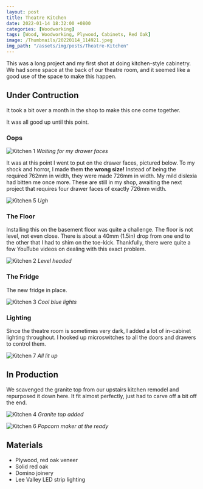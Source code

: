 ```yaml
---
layout: post
title: Theatre Kitchen
date: 2022-01-14 18:32:00 +0800
categories: [Woodworking]
tags: [Wood, Woodworking, Plywood, Cabinets, Red Oak]
image: /Thumbnails/20220114_114921.jpeg
img_path: "/assets/img/posts/Theatre-Kitchen"
---
```


This was a long project and my first shot at doing kitchen-style cabinetry.  We had some space at the back of our theatre room, and it seemed like a good use of the space to make this happen.  

## Under Contruction

It took a bit over a month in the shop to make this one come together.  

It was all good up until this point.

### Oops

![Kitchen 1][Kitchen 1]
_Waiting for my drawer faces_

It was at this point I went to put on the drawer faces, pictured below.  To my shock and horror, I made them **the wrong size!** Instead of being the required 762mm in width, they were made 726mm in width.  My mild dislexia had bitten me once more.  These are still in my shop, awaiting the next project that requires four drawer faces of exactly 726mm width.

![Kitchen 5][Kitchen 5]
_Ugh_

### The Floor

Installing this on the basement floor was quite a challenge.  The floor is not level, not even close.  There is about a 40mm (1.5in) drop from one end to the other that I had to shim on the toe-kick.  Thankfully, there were quite a few YouTube videos on dealing with this exact problem.

![Kitchen 2][Kitchen 2]
_Level headed_

### The Fridge

The new fridge in place.

![Kitchen 3][Kitchen 3]
_Cool blue lights_

### Lighting

Since the theatre room is sometimes very dark, I added a lot of in-cabinet lighting throughout.  I hooked up microswitches to all the doors and drawers to control them.

![Kitchen 7][Kitchen 7]
_All lit up_

## In Production

We scavenged the granite top from our upstairs kitchen remodel and repurposed it down here.  It fit almost perfectly, just had to carve off a bit off the end.

![Kitchen 4][Kitchen 4]
_Granite top added_

![Kitchen 6][Kitchen 6]
_Popcorn maker at the ready_

## Materials

- Plywood, red oak veneer
- Solid red oak
- Domino joinery
- Lee Valley LED strip lighting
  
[Kitchen 1]: 20220114_114921.jpeg
[Kitchen 2]: 20220123_191254.jpeg
[Kitchen 3]: 20220131_222101.jpeg
[Kitchen 4]: IMG_0541.jpeg
[Kitchen 5]: IMG_0542.jpeg
[Kitchen 6]: IMG_0540.jpeg
[Kitchen 7]: IMG_0154.jpeg
